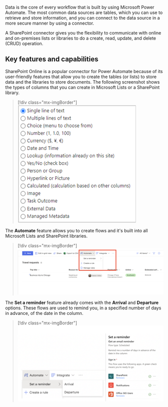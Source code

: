 Data is the core of every workflow that is built by using Microsoft Power Automate. The most common data sources are tables, which you can use to retrieve and store information, and you can connect to the data source in a more secure manner by using a connector. 

A SharePoint connector gives you the flexibility to communicate with online and on-premises lists or libraries to do a create, read, update, and delete (CRUD) operation.

## Key features and capabilities

SharePoint Online is a popular connector for Power Automate because of its user-friendly features that allow you to create the tables (or lists) to store data and the libraries to store documents. The following screenshot shows the types of columns that you can create in Microsoft Lists or a SharePoint library.

> [!div class="mx-imgBorder"]
> [![Screenshot of the types of columns, including Single line of text, Multiple lines, Choice, Number, Currency, Date and Time, Lookup, and more.](../media/1-1-columns.png)](../media/1-1-columns.png#lightbox)

The **Automate** feature allows you to create flows and it's built into all Microsoft Lists and SharePoint libraries.

> [!div class="mx-imgBorder"]
> [![Screenshot of SharePoint with the Automate button selected to show the Power Automate option.](../media/1-2-automate.png)](../media/1-2-automate.png#lightbox)

The **Set a reminder** feature already comes with the **Arrival** and **Departure** options. These flows are used to remind you, in a specified number of days in advance, of the date in the column.

> [!div class="mx-imgBorder"]
> [![Screenshot of the Set a reminder dialog box with Arrival and Departure features.](../media/1-3-reminder.png)](../media/1-3-reminder.png#lightbox)
